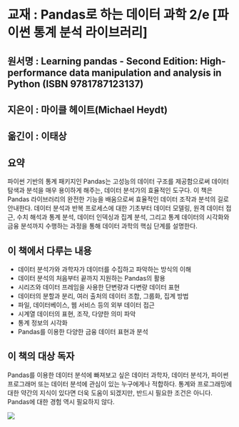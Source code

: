 # 교재 : Pandas로 하는 데이터 과학 2/e [파이썬 통계 분석 라이브러리]
## 원서명 : Learning pandas - Second Edition: High-performance data manipulation and analysis in Python (ISBN 9781787123137)
## 지은이 : 마이클 헤이트(Michael Heydt)
## 옮긴이 : 이태상

## 요약
파이썬 기반의 통계 패키지인 Pandas는 고성능의 데이터 구조를 제공함으로써 데이터 탐색과 분석을 매우 용이하게 해주는, 데이터 분석가의 효율적인 도구다. 이 책은 Pandas 라이브러리의 완전한 기능을 배움으로써 효율적인 데이터 조작과 분석의 길로 안내한다. 데이터 분석과 반복 프로세스에 대한 기초부터 데이터 모델링, 원격 데이터 접근, 수치 해석과 통계 분석, 데이터 인덱싱과 집계 분석, 그리고 통계 데이터의 시각화와 금융 분석까지 수행하는 과정을 통해 데이터 과학의 핵심 단계를 설명한다.

## 이 책에서 다루는 내용
- 데이터 분석가와 과학자가 데이터를 수집하고 파악하는 방식의 이해
- 데이터 분석의 처음부터 끝까지 지원하는 Pandas의 활용
- 시리즈와 데이터 프레임을 사용한 단변량과 다변량 데이터 표현
- 데이터의 분할과 분리, 여러 출처의 데이터 조합, 그룹화, 집계 방법
- 파일, 데이터베이스, 웹 서비스 등의 외부 데이터 접근
- 시계열 데이터의 표현, 조작, 다양한 의미 파악
- 통계 정보의 시각화
- Pandas를 이용한 다양한 금융 데이터 표현과 분석

## 이 책의 대상 독자
Pandas를 이용한 데이터 분석에 빠져보고 싶은 데이터 과학자, 데이터 분석가, 파이썬 프로그래머 또는 데이터 분석에 관심이 있는 누구에게나 적합하다. 통계와 프로그래밍에 대한 약간의 지식이 있다면 더욱 도움이 되겠지만, 반드시 필요한 조건은 아니다. Pandas에 대한 경험 역시 필요하지 않다.



![](http://acornpub.co.kr/tb/detail/book/nt/jm/1536773251M9Zu3jXy.jpg)
